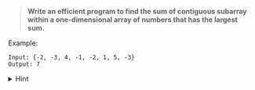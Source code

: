 > **Write an efficient program to find the sum of contiguous subarray within a one-dimensional array of numbers that has the largest sum.**

Example: 
```
Input: {-2, -3, 4, -1, -2, 1, 5, -3}
Output: 7
```

<details>
<summary>Hint</summary>

- Kadane's Algorithm
</details>